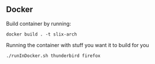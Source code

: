 <!-- SPDX-FileCopyrightText: 2023 S. G. Gottlieb <info.simon@gottliebtfreitag.de> -->
<!-- SPDX-License-Identifier: CC-BY-4.0 -->

## Docker
Build container by running:

```
docker build . -t slix-arch
```

Running the container with stuff you want it to build for you
```
./runInDocker.sh thunderbird firefox
```
